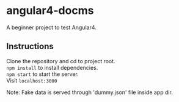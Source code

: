 # angular4-docms
A beginner project to test Angular4.


## Instructions 
 
 
Clone the repository and cd to project root.  
`npm install` to install dependencies.  
`npm start` to start the server.  
Visit `localhost:3000`  

Note: Fake data is served through 'dummy.json' file inside app dir.